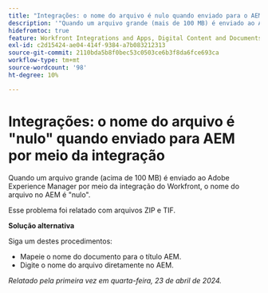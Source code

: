 ```yaml
---
title: "Integrações: o nome do arquivo é nulo quando enviado para o AEM via integração"
description: '"Quando um arquivo grande (mais de 100 MB) é enviado ao Adobe Experience Manager por meio da integração do Workfront, o nome do arquivo no AEM é nulo. ”'
hidefromtoc: true
feature: Workfront Integrations and Apps, Digital Content and Documents
exl-id: c2d15424-ae04-414f-9384-a7b083212313
source-git-commit: 2110bda5b8f0bec53c0503ce6b3f8da6fce693ca
workflow-type: tm+mt
source-wordcount: '98'
ht-degree: 10%

---
```


# Integrações: o nome do arquivo é &quot;nulo&quot; quando enviado para AEM por meio da integração

Quando um arquivo grande (acima de 100 MB) é enviado ao Adobe Experience Manager por meio da integração do Workfront, o nome do arquivo no AEM é &quot;nulo&quot;.

Esse problema foi relatado com arquivos ZIP e TIF.

**Solução alternativa**

Siga um destes procedimentos:

* Mapeie o nome do documento para o título AEM.
* Digite o nome do arquivo diretamente no AEM.

_Relatado pela primeira vez em quarta-feira, 23 de abril de 2024._

